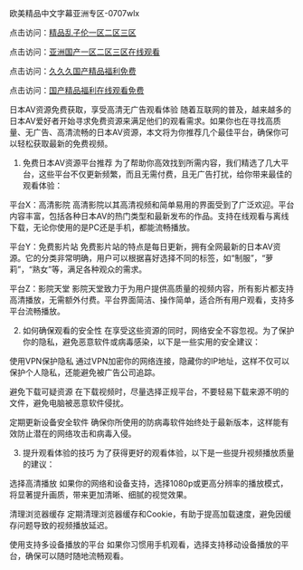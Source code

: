 欧美精品中文字幕亚洲专区-0707wlx


点击访问：<a href="https://gda-c7m.pages.dev/">精品乱子伦一区二区三区</a>

点击访问：<a href="https://gsd-agv.pages.dev/">亚洲国产一区二区三区在线观看</a>

点击访问：<a href="https://fdhf-454.pages.dev/">久久久国产精品福利免费</a>

点击访问：<a href="https://tfda.pages.dev/">国产精品福利在线观看免费</a>


日本AV资源免费获取，享受高清无广告观看体验
随着互联网的普及，越来越多的日本AV爱好者开始寻求免费资源来满足他们的观看需求。如果你也在寻找高质量、无广告、高清流畅的日本AV资源，本文将为你推荐几个最佳平台，确保你可以轻松获取最新的免费视频。

1. 免费日本AV资源平台推荐
为了帮助你高效找到所需内容，我们精选了几大平台，这些平台不仅更新频繁，而且无需付费，且无广告打扰，给你带来最佳的观看体验：

平台X：高清影院
高清影院以其高清视频和简单易用的界面受到了广泛欢迎。平台内容丰富，包括各种日本AV的热门类型和最新发布的作品。支持在线观看与离线下载，无论你使用的是PC还是手机，都能流畅播放。

平台Y：免费影片站
免费影片站的特点是每日更新，拥有全网最新的日本AV资源。它的分类非常明确，用户可以根据喜好选择不同的标签，如“制服”，“萝莉”，“熟女”等，满足各种观众的需求。

平台Z：影院天堂
影院天堂致力于为用户提供高质量的视频内容，所有影片都支持高清播放，无需额外付费。平台界面简洁、操作简单，适合所有用户观看，支持多平台流畅播放。

2. 如何确保观看的安全性
在享受这些资源的同时，网络安全不容忽视。为了保护你的隐私，避免恶意软件或病毒感染，以下是一些实用的安全建议：

使用VPN保护隐私
通过VPN加密你的网络连接，隐藏你的IP地址，这样不仅可以保护个人隐私，还能避免被广告公司追踪。

避免下载可疑资源
在下载视频时，尽量选择正规平台，不要轻易下载来源不明的文件，避免电脑被恶意软件侵扰。

定期更新设备安全软件
确保你所使用的防病毒软件始终处于最新版本，这样能有效防止潜在的网络攻击和病毒入侵。

3. 提升观看体验的技巧
为了获得更好的观看体验，以下是一些提升视频播放质量的建议：

选择高清播放
如果你的网络和设备支持，选择1080p或更高分辨率的播放模式，将显著提升画质，带来更加清晰、细腻的视觉效果。

清理浏览器缓存
定期清理浏览器缓存和Cookie，有助于提高加载速度，避免因缓存问题导致的视频播放延迟。

使用支持多设备播放的平台
如果你习惯用手机观看，选择支持移动设备播放的平台，确保可以随时随地流畅观看。

<span style="display:none;">[Canonical link]( https://github.com/wlx070725/12380 ）</span>
